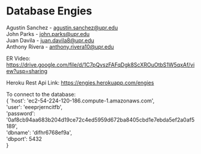 # Database Engies
Agustin Sanchez - agustin.sanchez@upr.edu  
John Parks - john.parks@upr.edu  
Juan Davila - juan.davila8@upr.edu  
Anthony Rivera - anthony.rivera10@upr.edu  

ER Video: https://drive.google.com/file/d/1C7pQvszFAFqDgk8ScXROuOtbS1W5qxAf/view?usp=sharing

Heroku Rest Api Link: https://engies.herokuapp.com/engies

To connect to the database:  
{
'host': 'ec2-54-224-120-186.compute-1.amazonaws.com',  
'user': 'eeeprjerncitfb',  
'password': '0af8cb94aa683b204d19ce72c4ed5959d672ba8405cbd1e7ebda5ef2a0af5189',  
'dbname': 'difhr6768ef9a',  
'dbport': 5432  
}
